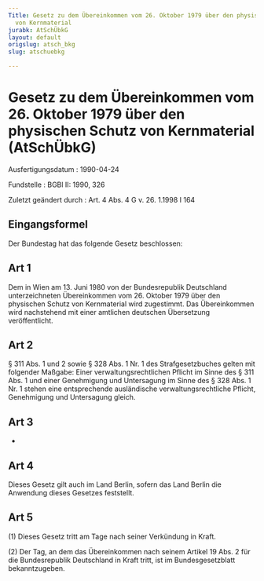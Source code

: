 ```yaml
---
Title: Gesetz zu dem Übereinkommen vom 26. Oktober 1979 über den physischen Schutz
  von Kernmaterial
jurabk: AtSchÜbkG
layout: default
origslug: atsch_bkg
slug: atschuebkg

---
```


# Gesetz zu dem Übereinkommen vom 26. Oktober 1979 über den physischen Schutz von Kernmaterial (AtSchÜbkG)

Ausfertigungsdatum
:   1990-04-24

Fundstelle
:   BGBl II: 1990, 326

Zuletzt geändert durch
:   Art. 4 Abs. 4 G v. 26. 1.1998 I 164

## Eingangsformel

Der Bundestag hat das folgende Gesetz beschlossen:

## Art 1

Dem in Wien am 13. Juni 1980 von der Bundesrepublik Deutschland
unterzeichneten Übereinkommen vom 26. Oktober 1979 über den physischen
Schutz von Kernmaterial wird zugestimmt. Das Übereinkommen wird
nachstehend mit einer amtlichen deutschen Übersetzung veröffentlicht.

## Art 2

§ 311 Abs. 1 und 2 sowie § 328 Abs. 1 Nr. 1 des Strafgesetzbuches
gelten mit folgender Maßgabe:
Einer verwaltungsrechtlichen Pflicht im Sinne des § 311 Abs. 1 und
einer Genehmigung und Untersagung im Sinne des § 328 Abs. 1 Nr. 1
stehen eine entsprechende ausländische verwaltungsrechtliche Pflicht,
Genehmigung und Untersagung gleich.

## Art 3

-

## Art 4

Dieses Gesetz gilt auch im Land Berlin, sofern das Land Berlin die
Anwendung dieses Gesetzes feststellt.

## Art 5

(1) Dieses Gesetz tritt am Tage nach seiner Verkündung in Kraft.

(2) Der Tag, an dem das Übereinkommen nach seinem Artikel 19 Abs. 2
für die Bundesrepublik Deutschland in Kraft tritt, ist im
Bundesgesetzblatt bekanntzugeben.

